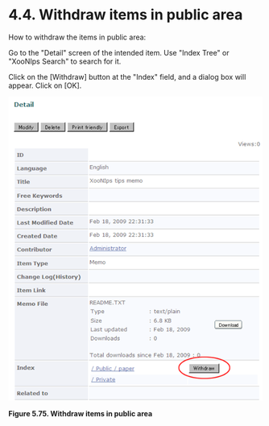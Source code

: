 # 4.4. Withdraw items in public area

How to withdraw the items in public area:

Go to the "Detail" screen of the intended item. Use "Index Tree" or "XooNIps Search" to search for it.

Click on the \[Withdraw\] button at the "Index" field, and a dialog box will appear. Click on \[OK\].

![Withdraw items in public area](../../../.gitbook/assets/xoonips-operate59.png)

**Figure 5.75. Withdraw items in public area**

